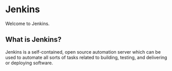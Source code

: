 # Jenkins

Welcome to Jenkins.

## What is Jenkins?

Jenkins is a self-contained, open source automation server which can be used to automate all sorts of tasks related to building, testing, and delivering or deploying software.